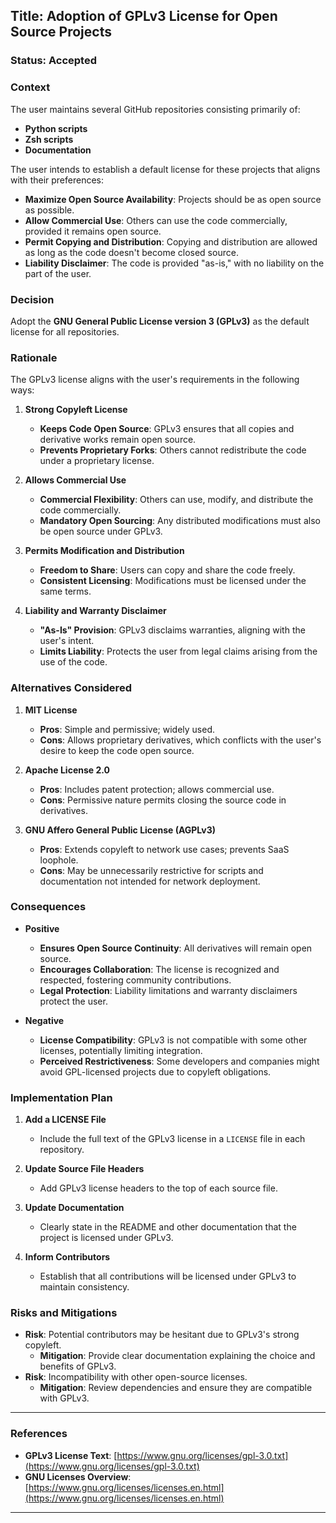 ## Title: Adoption of GPLv3 License for Open Source Projects

### Status: Accepted

### **Context**

The user maintains several GitHub repositories consisting primarily of:

- **Python scripts**
- **Zsh scripts**
- **Documentation**

The user intends to establish a default license for these projects that aligns with their preferences:

- **Maximize Open Source Availability**: Projects should be as open source as possible.
- **Allow Commercial Use**: Others can use the code commercially, provided it remains open source.
- **Permit Copying and Distribution**: Copying and distribution are allowed as long as the code doesn't become closed source.
- **Liability Disclaimer**: The code is provided "as-is," with no liability on the part of the user.

### **Decision**

Adopt the **GNU General Public License version 3 (GPLv3)** as the default license for all repositories.

### **Rationale**

The GPLv3 license aligns with the user's requirements in the following ways:

1. **Strong Copyleft License**

   - **Keeps Code Open Source**: GPLv3 ensures that all copies and derivative works remain open source.
   - **Prevents Proprietary Forks**: Others cannot redistribute the code under a proprietary license.

2. **Allows Commercial Use**

   - **Commercial Flexibility**: Others can use, modify, and distribute the code commercially.
   - **Mandatory Open Sourcing**: Any distributed modifications must also be open source under GPLv3.

3. **Permits Modification and Distribution**

   - **Freedom to Share**: Users can copy and share the code freely.
   - **Consistent Licensing**: Modifications must be licensed under the same terms.

4. **Liability and Warranty Disclaimer**

   - **"As-Is" Provision**: GPLv3 disclaims warranties, aligning with the user's intent.
   - **Limits Liability**: Protects the user from legal claims arising from the use of the code.

### **Alternatives Considered**

1. **MIT License**

   - **Pros**: Simple and permissive; widely used.
   - **Cons**: Allows proprietary derivatives, which conflicts with the user's desire to keep the code open source.

2. **Apache License 2.0**

   - **Pros**: Includes patent protection; allows commercial use.
   - **Cons**: Permissive nature permits closing the source code in derivatives.

3. **GNU Affero General Public License (AGPLv3)**

   - **Pros**: Extends copyleft to network use cases; prevents SaaS loophole.
   - **Cons**: May be unnecessarily restrictive for scripts and documentation not intended for network deployment.

### **Consequences**

- **Positive**

  - **Ensures Open Source Continuity**: All derivatives will remain open source.
  - **Encourages Collaboration**: The license is recognized and respected, fostering community contributions.
  - **Legal Protection**: Liability limitations and warranty disclaimers protect the user.

- **Negative**

  - **License Compatibility**: GPLv3 is not compatible with some other licenses, potentially limiting integration.
  - **Perceived Restrictiveness**: Some developers and companies might avoid GPL-licensed projects due to copyleft obligations.

### **Implementation Plan**

1. **Add a LICENSE File**

   - Include the full text of the GPLv3 license in a `LICENSE` file in each repository.

2. **Update Source File Headers**

   - Add GPLv3 license headers to the top of each source file.

3. **Update Documentation**

   - Clearly state in the README and other documentation that the project is licensed under GPLv3.

4. **Inform Contributors**

   - Establish that all contributions will be licensed under GPLv3 to maintain consistency.

### **Risks and Mitigations**

- **Risk**: Potential contributors may be hesitant due to GPLv3's strong copyleft.
  - **Mitigation**: Provide clear documentation explaining the choice and benefits of GPLv3.
- **Risk**: Incompatibility with other open-source licenses.
  - **Mitigation**: Review dependencies and ensure they are compatible with GPLv3.

---

### **References**

- **GPLv3 License Text**: [https://www.gnu.org/licenses/gpl-3.0.txt](https://www.gnu.org/licenses/gpl-3.0.txt)
- **GNU Licenses Overview**: [https://www.gnu.org/licenses/licenses.en.html](https://www.gnu.org/licenses/licenses.en.html)

---
